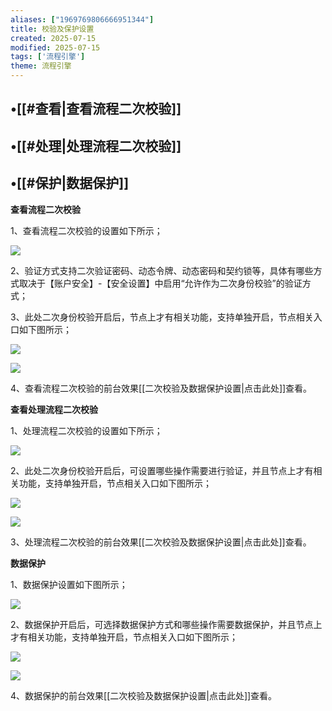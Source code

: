 ```yaml
---
aliases: ["1969769806666951344"]
title: 校验及保护设置
created: 2025-07-15
modified: 2025-07-15
tags: ['流程引擎']
theme: 流程引擎
---
```


## •[[#查看|查看流程二次校验]]

## •[[#处理|处理流程二次校验]]

## •[[#保护|数据保护]]

**查看流程二次校验**

1、查看流程二次校验的设置如下所示；

![](187ca353a5af1e236a363716fe7bfad8.jpg)

2、验证方式支持二次验证密码、动态令牌、动态密码和契约锁等，具体有哪些方式取决于【账户安全】-【安全设置】中启用“允许作为二次身份校验”的验证方式；

3、此处二次身份校验开启后，节点上才有相关功能，支持单独开启，节点相关入口如下图所示；

![](36b2db97efd4fd89d546ac70e0d75021.jpg)

![](fe4e8d5a35c6f3685907d78216dad877.jpg)

4、查看流程二次校验的前台效果[[二次校验及数据保护设置|点击此处]]查看。

**查看处理流程二次校验**

1、处理流程二次校验的设置如下所示；

![](5fd34b96b794bc17d45b8441504f6874.jpg)

2、此处二次身份校验开启后，可设置哪些操作需要进行验证，并且节点上才有相关功能，支持单独开启，节点相关入口如下图所示；

![](36b2db97efd4fd89d546ac70e0d75021.jpg)

![](8e87e789a9fabfa626b4e14e0c12f787.jpg)

3、处理流程二次校验的前台效果[[二次校验及数据保护设置|点击此处]]查看。

**数据保护**

1、数据保护设置如下图所示；

![](a7984776785be6cedb8cbda1834dd5c6.jpg)

2、数据保护开启后，可选择数据保护方式和哪些操作需要数据保护，并且节点上才有相关功能，支持单独开启，节点相关入口如下图所示；

![](36b2db97efd4fd89d546ac70e0d75021.jpg)

![](d8ecd787a41da930320000708f55bbff.jpg)

4、数据保护的前台效果[[二次校验及数据保护设置|点击此处]]查看。